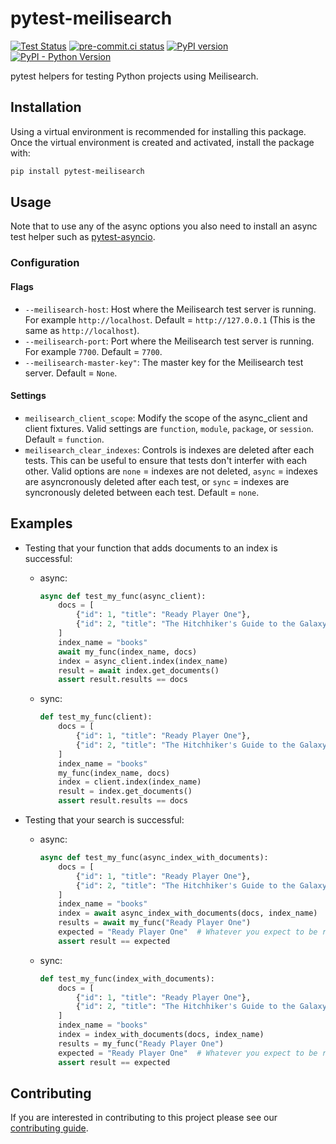 # pytest-meilisearch

[![Test Status](https://github.com/sanders41/pytest-meilisearch/workflows/Testing/badge.svg?branch=main&event=push)](https://github.com/sanders41/pytest-meilisearch/actions?query=workflow%3ATesting+branch%3Amain+event%3Apush)
[![pre-commit.ci status](https://results.pre-commit.ci/badge/github/sanders41/pytest-meilisearch/main.svg)](https://results.pre-commit.ci/latest/github/sanders41/pytest-meilisearch/main)
[![PyPI version](https://badge.fury.io/py/pytest-meilisearch.svg)](https://badge.fury.io/py/pytest-meilisearch)
[![PyPI - Python Version](https://img.shields.io/pypi/pyversions/pytest-meilisearch?color=5cc141)](https://github.com/sanders41/pytest-meilisearch)

pytest helpers for testing Python projects using Meilisearch.

## Installation

Using a virtual environment is recommended for installing this package. Once the virtual
environment is created and activated, install the package with:

```sh
pip install pytest-meilisearch
```

## Usage

Note that to use any of the async options you also need to install an async test helper such as
[pytest-asyncio](https://github.com/pytest-dev/pytest-asyncio).

### Configuration

#### Flags

- `--meilisearch-host`: Host where the Meilisearch test server is running. For example
  `http://localhost`. Default = `http://127.0.0.1` (This is the same as `http://localhost`).
- `--meilisearch-port`: Port where the Meilisearch test server is running. For example `7700`.
  Default = `7700`.
- `--meilisearch-master-key"`: The master key for the Meilisearch test server. Default = `None`.

#### Settings

- `meilisearch_client_scope`: Modify the scope of the async_client and client fixtures. Valid
  settings are `function`, `module`, `package`, or `session`. Default = `function`.
- `meilisearch_clear_indexes`: Controls is indexes are deleted after each tests. This can be useful
  to ensure that tests don't interfer with each other. Valid options are `none` = indexes are not
  deleted, `async` = indexes are asyncronously deleted after each test, or `sync` = indexes are
  syncronously deleted between each test. Default = `none`.

## Examples

- Testing that your function that adds documents to an index is successful:

  - async:

    ```py
    async def test_my_func(async_client):
        docs = [
            {"id": 1, "title": "Ready Player One"},
            {"id": 2, "title": "The Hitchhiker's Guide to the Galaxy"},
        ]
        index_name = "books"
        await my_func(index_name, docs)
        index = async_client.index(index_name)
        result = await index.get_documents()
        assert result.results == docs
    ```

  - sync:

    ```py
    def test_my_func(client):
        docs = [
            {"id": 1, "title": "Ready Player One"},
            {"id": 2, "title": "The Hitchhiker's Guide to the Galaxy"},
        ]
        index_name = "books"
        my_func(index_name, docs)
        index = client.index(index_name)
        result = index.get_documents()
        assert result.results == docs
    ```

- Testing that your search is successful:

  - async:

    ```py
    async def test_my_func(async_index_with_documents):
        docs = [
            {"id": 1, "title": "Ready Player One"},
            {"id": 2, "title": "The Hitchhiker's Guide to the Galaxy"},
        ]
        index_name = "books"
        index = await async_index_with_documents(docs, index_name)
        results = await my_func("Ready Player One")
        expected = "Ready Player One"  # Whatever you expect to be returned
        assert result == expected
    ```

  - sync:

    ```py
    def test_my_func(index_with_documents):
        docs = [
            {"id": 1, "title": "Ready Player One"},
            {"id": 2, "title": "The Hitchhiker's Guide to the Galaxy"},
        ]
        index_name = "books"
        index = index_with_documents(docs, index_name)
        results = my_func("Ready Player One")
        expected = "Ready Player One"  # Whatever you expect to be returned
        assert result == expected
    ```

## Contributing

If you are interested in contributing to this project please see our
[contributing guide](CONTRIBUTING.md).
